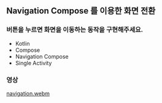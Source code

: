 ## Navigation Compose 를 이용한 화면 전환

### 버튼을 누르면 화면을 이동하는 동작을 구현해주세요.
- Kotlin
- Compose
- Navigation Compose
- Single Activity

### 영상
[navigation.webm](https://github.com/vmkmym/android-templates/assets/71699054/56f23b94-63b4-4b86-b6b9-6aff603cfcc5)
